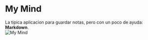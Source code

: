 # My Mind
La tipica aplicacion para guardar notas, pero con un poco de ayuda: **Markdown**.
<br />
![My Mind](https://i.imgur.com/z3wHjOw.png)
